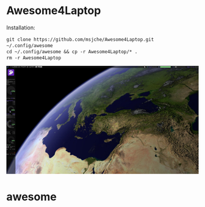 # Awesome4Laptop

Installation:

	git clone https://github.com/msjche/Awesome4Laptop.git ~/.config/awesome
	cd ~/.config/awesome && cp -r Awesome4Laptop/* .
	rm -r Awesome4Laptop

![Alt text](screenshot.png?raw=true "Title")
# awesome
